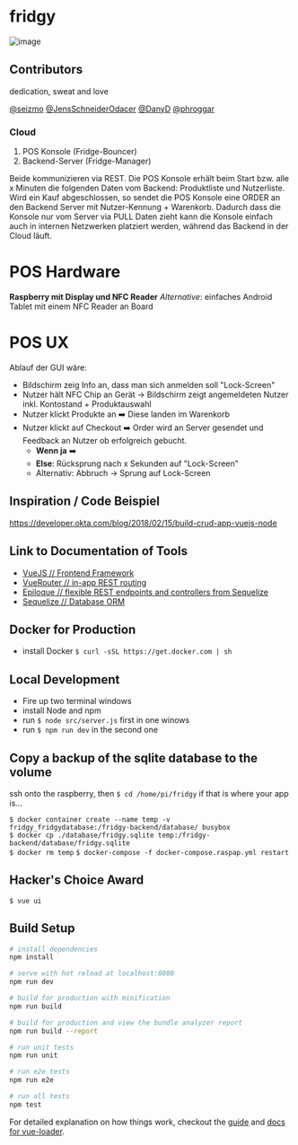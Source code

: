 # fridgy

![image](https://user-images.githubusercontent.com/2473614/51619035-b610f780-1f2f-11e9-8a0c-d6e1f6e108e7.png)

## Contributors

dedication, sweat and love  

[@seizmo](https://github.com/seizmo) [@JensSchneiderOdacer](https://github.com/JensSchneiderOdacer) [@DanyD](https://github.com/DanyD) [@phroggar](https://github.com/phroggar)

### Cloud
1. POS Konsole       (Fridge-Bouncer)
2. Backend-Server  (Fridge-Manager)

Beide kommunizieren via REST. Die POS Konsole erhält beim Start bzw. alle x Minuten die folgenden Daten vom Backend: Produktliste und Nutzerliste. Wird ein Kauf abgeschlossen, so sendet die POS Konsole eine ORDER an den Backend Server mit Nutzer-Kennung + Warenkorb. Dadurch dass die Konsole nur vom Server via PULL Daten zieht kann die Konsole einfach auch in internen Netzwerken platziert werden, während das Backend in der Cloud läuft.

# POS Hardware
__Raspberry mit Display und NFC Reader__
_Alternative_: einfaches Android Tablet mit einem NFC Reader an Board

# POS UX
Ablauf der GUI wäre:
- Bildschirm zeig Info an, dass man sich anmelden soll "Lock-Screen"
- Nutzer hält NFC Chip an Gerät -> Bildschirm zeigt angemeldeten Nutzer inkl. Kontostand + Produktauswahl
- Nutzer klickt Produkte an :arrow_right: Diese landen im Warenkorb
- Nutzer klickt auf Checkout :arrow_right: Order wird an Server gesendet und Feedback an Nutzer ob erfolgreich gebucht. 
  - **Wenn ja** :arrow_right: 
  - **Else**: Rücksprung nach x Sekunden auf "Lock-Screen"
  - Alternativ: Abbruch -> Sprung auf Lock-Screen

## Inspiration / Code Beispiel

https://developer.okta.com/blog/2018/02/15/build-crud-app-vuejs-node

## Link to Documentation of Tools

- [VueJS // Frontend Framework](https://vuejs.org/v2/guide/)
- [VueRouter // in-app REST routing](https://router.vuejs.org/)
- [Epiloque // flexible REST endpoints and controllers from Sequelize](https://github.com/dchester/epilogue)
- [Sequelize // Database ORM](http://docs.sequelizejs.com/)

## Docker for Production

- install Docker `$ curl -sSL https://get.docker.com | sh`

## Local Development

- Fire up two terminal windows
- install Node and npm
- run `$ node src/server.js` first in one winows
- run `$ npm run dev` in the second one

## Copy a backup of the sqlite database to the volume

ssh onto the raspberry, then
`$ cd /home/pi/fridgy` if that is where your app is...  

`$ docker container create --name temp -v fridgy_fridgydatabase:/fridgy-backend/database/ busybox`  
`$ docker cp ./database/fridgy.sqlite temp:/fridgy-backend/database/fridgy.sqlite`  
`$ docker rm temp`
`$ docker-compose -f docker-compose.raspap.yml restart`

## Hacker's Choice Award

`$ vue ui`

## Build Setup

``` bash
# install dependencies
npm install

# serve with hot reload at localhost:8080
npm run dev

# build for production with minification
npm run build

# build for production and view the bundle analyzer report
npm run build --report

# run unit tests
npm run unit

# run e2e tests
npm run e2e

# run all tests
npm test
```

For detailed explanation on how things work, checkout the [guide](http://vuejs-templates.github.io/webpack/) and [docs for vue-loader](http://vuejs.github.io/vue-loader).
